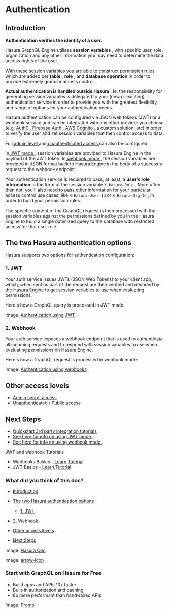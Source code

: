 # Authentication

## Introduction​

 **Authentication verifies the identity of a user.** 

Hasura GraphQL Engine utilizes **session variables** , with specific user, role, organization and any other information
you may need to determine the data access rights of the user.

With these session variables you are able to construct permission rules which are added per **table** , **role** , and **database operation** in order to provide extremely granular access control.

 **Actual authentication is handled outside Hasura** . Ie: the responsibility for generating session variables is
delegated to your (new or existing) authentication service in order to provide you with the greatest flexibility and
range of options for your authentication needs.

Hasura authentication can be configured via JSON web tokens (JWT) or a webhook service and can be integrated with any
other provider you choose (e.g.[ Auth0 ](https://auth0.com/),[ Firebase Auth ](https://firebase.google.com/products/auth),[ AWS Cognito ](https://aws.amazon.com/cognito/), a custom solution, etc) in order to verify the user and set
session variables that then control access to data.

Full[ admin level ](https://hasura.io/docs/latest/auth/authentication/admin-secret-access/)and[ unauthenticated access ](https://hasura.io/docs/latest/auth/authentication/unauthenticated-access/)can also be configured.

In[ JWT mode ](https://hasura.io/docs/latest/auth/authentication/jwt/), session variables are provided to Hasura Engine in the payload of the
JWT token. In[ webhook mode ](https://hasura.io/docs/latest/auth/authentication/webhook/), the session variables are provided in JSON format
back to Hasura Engine in the body of a successful request to the webhook endpoint.

Your authentication service is required to pass, at least, a **user's role information** in the form of the session
variable `X-Hasura-Role` . More often than not, you'll also need to pass other information for your particular access
control use cases, like `X-Hasura-User-Id` or `X-Hasura-Org-Id` , in order to build your permission rules.

The specific content of the GraphQL request is then processed with the session variables against the permissions
defined by you in the Hasura Engine to build a single optimized query to the database with restricted access for that
user role.

## The two Hasura authentication options​

Hasura supports two options for authentication configuration:

### 1. JWT​

Your auth service issues JWTs (JSON Web Tokens) to your client app, which, when sent as part of the request are then
verified and decoded by the Hasura Engine to get session variables to use when evaluating permissions.

Here's how a GraphQL query is processed in JWT mode:

Image: [ Authentication using JWT ](https://hasura.io/docs/assets/images/auth-jwt-overview-diagram-1bc36ac6c078e8138c6932512e70f610.png)

### 2. Webhook​

Your auth service exposes a webhook endpoint that is used to authenticate all incoming requests and to respond with
session variables to use when evaluating permissions on Hasura Engine.

Here's how a GraphQL request is processed in webhook mode:

Image: [ Authentication using webhooks ](https://hasura.io/docs/assets/images/auth-webhook-overview-b29e5afc166191c7369055f0d1574e35.png)

## Other access levels​

- [ Admin secret access ](https://hasura.io/docs/latest/auth/authentication/admin-secret-access/)
- [ Unauthenticated / Public access ](https://hasura.io/docs/latest/auth/authentication/unauthenticated-access/)


## Next Steps​

- [ Quickstart 3rd party integration tutorials ](https://hasura.io/docs/latest/auth/authentication/quickstart/)
- [ See here for info on using JWT mode ](https://hasura.io/docs/latest/auth/authentication/jwt/).
- [ See here for info on using webhook mode ](https://hasura.io/docs/latest/auth/authentication/webhook/).


JWT and webhook Tutorials

- Webhooks Basics -[ Learn Tutorial ](https://hasura.io/learn/graphql/hasura-authentication/webhook-mode/)
- JWT Basics -[ Learn Tutorial ](https://hasura.io/learn/graphql/hasura-authentication/jwt-basics/)


### What did you think of this doc?

- [ Introduction ](https://hasura.io/docs/latest/auth/authentication/index/#introduction)
- [ The two Hasura authentication options ](https://hasura.io/docs/latest/auth/authentication/index/#the-two-hasura-authentication-options)
    - [ 1. JWT ](https://hasura.io/docs/latest/auth/authentication/index/#1-jwt)

- [ 2. Webhook ](https://hasura.io/docs/latest/auth/authentication/index/#2-webhook)
- [ Other access levels ](https://hasura.io/docs/latest/auth/authentication/index/#other-access-levels)
- [ Next Steps ](https://hasura.io/docs/latest/auth/authentication/index/#next-steps)


Image: [ Hasura Con ](https://res.cloudinary.com/dh8fp23nd/image/upload/v1686154570/hasura-con-2023/has-con-light-date_r2a2ud.png)

Image: [ arrow-icon ](https://res.cloudinary.com/dh8fp23nd/image/upload/v1683723549/main-web/chevron-right_ldbi7d.png)

### Start with GraphQL on Hasura for Free

- Build apps and APIs 10x faster
- Built-in authorization and caching
- 8x more performant than hand-rolled APIs


Image: [ Promo ](https://hasura.io/docs/assets/images/hasura-free-ff60e409244e0ea12b5a3045d1a9096b.png)